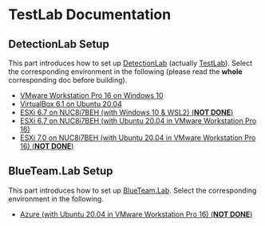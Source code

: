 # TestLab Documentation

## DetectionLab Setup

This part introduces how to set up [DetectionLab](https://github.com/clong/DetectionLab) (actually [TestLab](https://github.com/eWalker-TestLab/TestLab)). Select the corresponding environment in the following (please read the **whole** corresponding doc before building).

- [VMware Workstation Pro 16 on Windows 10](./DetectionLab_Win-10_VM.md)
- [VirtualBox 6.1 on Ubuntu 20.04](./DetectionLab_Ubuntu-20.04_VB.md)
- [ESXi 6.7 on NUC8i7BEH (with Windows 10 & WSL2) (**NOT DONE**)](./DetectionLab_ESXi-6.7_WSL.md)
- [ESXi 6.7 on NUC8i7BEH (with Ubuntu 20.04 in VMware Workstation Pro 16)](./DetectionLab_ESXi-6.7.md)
- [ESXi 7.0 on NUC8i7BEH (with Ubuntu 20.04 in VMware Workstation Pro 16) (**NOT DONE**)](./DetectionLab_ESXi-7.0.md)

## BlueTeam.Lab Setup

This part introduces how to set up [BlueTeam.Lab](https://github.com/op7ic/BlueTeam.Lab). Select the corresponding environment in the following.

- [Azure (with Ubuntu 20.04 in VMware Workstation Pro 16) (**NOT DONE**)](./BlueTeam.Lab_Azure_Ubuntu.md)
